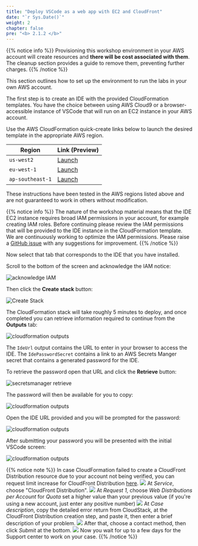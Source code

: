 ```yaml
---
title: "Deploy VSCode as a web app with EC2 and CloudFront"
date: "`r Sys.Date()`"
weight: 2
chapter: false
pre: "<b> 2.1.2 </b>"
---
```



{{% notice info %}}
Provisioning this workshop environment in your AWS account will create resources and **there will be cost associated with them**. The cleanup section provides a guide to remove them, preventing further charges.
{{% /notice %}}

This section outlines how to set up the environment to run the labs in your own AWS account.

The first step is to create an IDE with the provided CloudFormation templates. You have the choice between using AWS Cloud9 or a browser-accessible instance of VSCode that will run on an EC2 instance in your AWS account.

Use the AWS CloudFormation quick-create links below to launch the desired template in the appropriate AWS region.

| Region           | Link       (Preview)                                                                                                                                                                                                                                                                                                           |
| ---------------- | ------------------------------------------------------------------------------------------------------------------------------------------------------------------------------------------------------------------------------------------------------------------------------------------------------------------------------- |
| `us-west2`       | [Launch](https://us-west-2.console.aws.amazon.com/cloudformation/home#/stacks/quickcreate?templateUrl=https://ws-assets-prod-iad-r-pdx-f3b3f9f1a7d6a3d0.s3.us-west-2.amazonaws.com/39146514-f6d5-41cb-86ef-359f9d2f7265/eks-workshop-vscode-cfn.yaml&stackName=eks-workshop-ide&param_RepositoryRef=VAR::MANIFESTS_REF)         |
| `eu-west-1`      | [Launch](https://eu-west-1.console.aws.amazon.com/cloudformation/home#/stacks/quickcreate?templateUrl=https://ws-assets-prod-iad-r-dub-85e3be25bd827406.s3.eu-west-1.amazonaws.com/39146514-f6d5-41cb-86ef-359f9d2f7265/eks-workshop-vscode-cfn.yaml&stackName=eks-workshop-ide&param_RepositoryRef=VAR::MANIFESTS_REF)         |
| `ap-southeast-1` | [Launch](https://ap-southeast-1.console.aws.amazon.com/cloudformation/home#/stacks/quickcreate?templateUrl=https://ws-assets-prod-iad-r-sin-694a125e41645312.s3.ap-southeast-1.amazonaws.com/39146514-f6d5-41cb-86ef-359f9d2f7265/eks-workshop-ide-cfn.yaml&stackName=eks-workshop-ide&param_RepositoryRef=VAR::MANIFESTS_REF") |

These instructions have been tested in the AWS regions listed above and are not guaranteed to work in others without modification.

{{% notice info %}}
The nature of the workshop material means that the IDE EC2 instance requires broad IAM permissions in your account, for example creating IAM roles. Before continuing please review the IAM permissions that will be provided to the IDE instance in the CloudFormation template. \
We are continuously working to optimize the IAM permissions. Please raise a [GitHub issue](https://github.com/aws-samples/eks-workshop-v2/issues) with any suggestions for improvement.
{{% /notice %}}

Now select that tab that corresponds to the IDE that you have installed.

Scroll to the bottom of the screen and acknowledge the IAM notice:

![acknowledge IAM](/EKS-Workshop-1/images/2/1/2/acknowledge-iam.webp)

Then click the **Create stack** button:

![Create Stack](/EKS-Workshop-1/images/2/1/2/create-stack.webp)

The CloudFormation stack will take roughly 5 minutes to deploy, and once completed you can retrieve information required to continue from the **Outputs** tab:

![cloudformation outputs](/EKS-Workshop-1/images/2/1/2/vscode-outputs.webp)

The `IdeUrl` output contains the URL to enter in your browser to access the IDE. The `IdePasswordSecret` contains a link to an AWS Secrets Manger secret that contains a generated password for the IDE.

To retrieve the password open that URL and click the **Retrieve** button:

![secretsmanager retrieve](/EKS-Workshop-1/images/2/1/2/vscode-password-retrieve.webp)

The password will then be available for you to copy:

![cloudformation outputs](/EKS-Workshop-1/images/2/1/2/vscode-password-visible.webp)

Open the IDE URL provided and you will be prompted for the password:

![cloudformation outputs](/EKS-Workshop-1/images/2/1/2/vscode-password.webp)

After submitting your password you will be presented with the initial VSCode screen:

![cloudformation outputs](/EKS-Workshop-1/images/2/1/2/vscode-splash.webp)

{{% notice note %}}
In case CloudFormation failed to create a CloudFront Distribution resource due to your account not being verified, you can request limit increase for CloudFront Distribution [here](https://support.console.aws.amazon.com/support/home#/case/create?issueType=service-limit-increase).
![](/EKS-Workshop-1/images/2/1/2/quota-failed-01.jpg?featherlight=false&width=30pc)
At _Service_, choose "CloudFront Distribution".
![](/EKS-Workshop-1/images/2/1/2/quota-inc-01.jpg?featherlight=false&width=90pc)
At _Request 1_, choose _Web Distributions per Account_ for _Quota_ set a higher value than your previous value (if you're using a new account, just enter any positive number)
![](/EKS-Workshop-1/images/2/1/2/quota-inc-02.jpg?featherlight=false&width=90pc)
At _Case description_, copy the detailed error return from CloudStack, at the CloudFront Distribution creation step, and paste it, then enter a brief description of your problem.
![](/EKS-Workshop-1/images/2/1/2/quota-inc-03.jpg?featherlight=false&width=90pc)
After that, choose a contact method, then click _Submit_ at the bottom.
![](/EKS-Workshop-1/images/2/1/2/quota-inc-04.jpg?featherlight=false&width=90pc)
Now you wait for up to a few days for the Support center to work on your case.
{{% /notice %}}